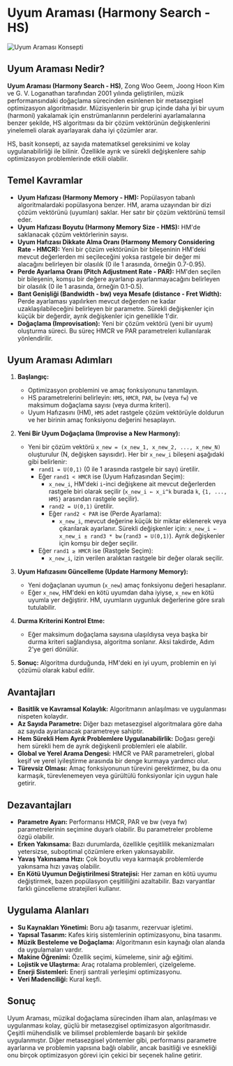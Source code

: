 # Uyum Araması (Harmony Search - HS)

![Uyum Araması Konsepti](https://images.pexels.com/photos/3785147/pexels-photo-3785147.jpeg?auto=compress&cs=tinysrgb&w=1260&h=750&dpr=2) <!-- Placeholder image -->

## Uyum Araması Nedir?

**Uyum Araması (Harmony Search - HS)**, Zong Woo Geem, Joong Hoon Kim ve G. V. Loganathan tarafından 2001 yılında geliştirilen, müzik performansındaki doğaçlama sürecinden esinlenen bir metasezgisel optimizasyon algoritmasıdır. Müzisyenlerin bir grup içinde daha iyi bir uyum (harmoni) yakalamak için enstrümanlarının perdelerini ayarlamalarına benzer şekilde, HS algoritması da bir çözüm vektörünün değişkenlerini yinelemeli olarak ayarlayarak daha iyi çözümler arar.

HS, basit konsepti, az sayıda matematiksel gereksinimi ve kolay uygulanabilirliği ile bilinir. Özellikle ayrık ve sürekli değişkenlere sahip optimizasyon problemlerinde etkili olabilir.

## Temel Kavramlar

*   **Uyum Hafızası (Harmony Memory - HM):** Popülasyon tabanlı algoritmalardaki popülasyona benzer. HM, arama uzayından bir dizi çözüm vektörünü (uyumları) saklar. Her satır bir çözüm vektörünü temsil eder.
*   **Uyum Hafızası Boyutu (Harmony Memory Size - HMS):** HM'de saklanacak çözüm vektörlerinin sayısı.
*   **Uyum Hafızası Dikkate Alma Oranı (Harmony Memory Considering Rate - HMCR):** Yeni bir çözüm vektörünün bir bileşeninin HM'deki mevcut değerlerden mi seçileceğini yoksa rastgele bir değer mi alacağını belirleyen bir olasılık (0 ile 1 arasında, örneğin 0.7-0.95).
*   **Perde Ayarlama Oranı (Pitch Adjustment Rate - PAR):** HM'den seçilen bir bileşenin, komşu bir değere ayarlanıp ayarlanmayacağını belirleyen bir olasılık (0 ile 1 arasında, örneğin 0.1-0.5).
*   **Bant Genişliği (Bandwidth - bw) veya Mesafe (distance - Fret Width):** Perde ayarlaması yapılırken mevcut değerden ne kadar uzaklaşılabileceğini belirleyen bir parametre. Sürekli değişkenler için küçük bir değerdir, ayrık değişkenler için genellikle 1'dir.
*   **Doğaçlama (Improvisation):** Yeni bir çözüm vektörü (yeni bir uyum) oluşturma süreci. Bu süreç HMCR ve PAR parametreleri kullanılarak yönlendirilir.

## Uyum Araması Adımları

1.  **Başlangıç:**
    *   Optimizasyon problemini ve amaç fonksiyonunu tanımlayın.
    *   HS parametrelerini belirleyin: `HMS`, `HMCR`, `PAR`, `bw` (veya `fw`) ve maksimum doğaçlama sayısı (veya durma kriteri).
    *   Uyum Hafızasını (HM), `HMS` adet rastgele çözüm vektörüyle doldurun ve her birinin amaç fonksiyonu değerini hesaplayın.

2.  **Yeni Bir Uyum Doğaçlama (Improvise a New Harmony):**
    *   Yeni bir çözüm vektörü `x_new = (x_new_1, x_new_2, ..., x_new_N)` oluşturulur (N, değişken sayısıdır). Her bir `x_new_i` bileşeni aşağıdaki gibi belirlenir:
        *   `rand1 = U(0,1)` (0 ile 1 arasında rastgele bir sayı) üretilir.
        *   Eğer `rand1 < HMCR` ise (Uyum Hafızasından Seçim):
            *   `x_new_i`, HM'deki `i`-inci değişkene ait mevcut değerlerden rastgele biri olarak seçilir (`x_new_i ← x_i^k` burada `k`, `{1, ..., HMS}` arasından rastgele seçilir).
            *   `rand2 = U(0,1)` üretilir.
            *   Eğer `rand2 < PAR` ise (Perde Ayarlama):
                *   `x_new_i`, mevcut değerine küçük bir miktar eklenerek veya çıkarılarak ayarlanır. Sürekli değişkenler için: `x_new_i ← x_new_i ± rand3 * bw` (`rand3 = U(0,1)`). Ayrık değişkenler için komşu bir değer seçilir.
        *   Eğer `rand1 ≥ HMCR` ise (Rastgele Seçim):
            *   `x_new_i`, izin verilen aralıktan rastgele bir değer olarak seçilir.

3.  **Uyum Hafızasını Güncelleme (Update Harmony Memory):**
    *   Yeni doğaçlanan uyumun (`x_new`) amaç fonksiyonu değeri hesaplanır.
    *   Eğer `x_new`, HM'deki en kötü uyumdan daha iyiyse, `x_new` en kötü uyumla yer değiştirir. HM, uyumların uygunluk değerlerine göre sıralı tutulabilir.

4.  **Durma Kriterini Kontrol Etme:**
    *   Eğer maksimum doğaçlama sayısına ulaşıldıysa veya başka bir durma kriteri sağlandıysa, algoritma sonlanır. Aksi takdirde, Adım 2'ye geri dönülür.

5.  **Sonuç:** Algoritma durduğunda, HM'deki en iyi uyum, problemin en iyi çözümü olarak kabul edilir.

## Avantajları

*   **Basitlik ve Kavramsal Kolaylık:** Algoritmanın anlaşılması ve uygulanması nispeten kolaydır.
*   **Az Sayıda Parametre:** Diğer bazı metasezgisel algoritmalara göre daha az sayıda ayarlanacak parametreye sahiptir.
*   **Hem Sürekli Hem Ayrık Problemlere Uygulanabilirlik:** Doğası gereği hem sürekli hem de ayrık değişkenli problemleri ele alabilir.
*   **Global ve Yerel Arama Dengesi:** HMCR ve PAR parametreleri, global keşif ve yerel iyileştirme arasında bir denge kurmaya yardımcı olur.
*   **Türevsiz Olması:** Amaç fonksiyonunun türevini gerektirmez, bu da onu karmaşık, türevlenemeyen veya gürültülü fonksiyonlar için uygun hale getirir.

## Dezavantajları

*   **Parametre Ayarı:** Performansı HMCR, PAR ve bw (veya fw) parametrelerinin seçimine duyarlı olabilir. Bu parametreler probleme özgü olabilir.
*   **Erken Yakınsama:** Bazı durumlarda, özellikle çeşitlilik mekanizmaları yetersizse, suboptimal çözümlere erken yakınsayabilir.
*   **Yavaş Yakınsama Hızı:** Çok boyutlu veya karmaşık problemlerde yakınsama hızı yavaş olabilir.
*   **En Kötü Uyumun Değiştirilmesi Stratejisi:** Her zaman en kötü uyumu değiştirmek, bazen popülasyon çeşitliliğini azaltabilir. Bazı varyantlar farklı güncelleme stratejileri kullanır.

## Uygulama Alanları

*   **Su Kaynakları Yönetimi:** Boru ağı tasarımı, rezervuar işletimi.
*   **Yapısal Tasarım:** Kafes kiriş sistemlerinin optimizasyonu, bina tasarımı.
*   **Müzik Besteleme ve Doğaçlama:** Algoritmanın esin kaynağı olan alanda da uygulamaları vardır.
*   **Makine Öğrenimi:** Özellik seçimi, kümeleme, sinir ağı eğitimi.
*   **Lojistik ve Ulaştırma:** Araç rotalama problemleri, çizelgeleme.
*   **Enerji Sistemleri:** Enerji santrali yerleşimi optimizasyonu.
*   **Veri Madenciliği:** Kural keşfi.

## Sonuç

Uyum Araması, müzikal doğaçlama sürecinden ilham alan, anlaşılması ve uygulanması kolay, güçlü bir metasezgisel optimizasyon algoritmasıdır. Çeşitli mühendislik ve bilimsel problemlerde başarılı bir şekilde uygulanmıştır. Diğer metasezgisel yöntemler gibi, performansı parametre ayarlarına ve problemin yapısına bağlı olabilir, ancak basitliği ve esnekliği onu birçok optimizasyon görevi için çekici bir seçenek haline getirir. 